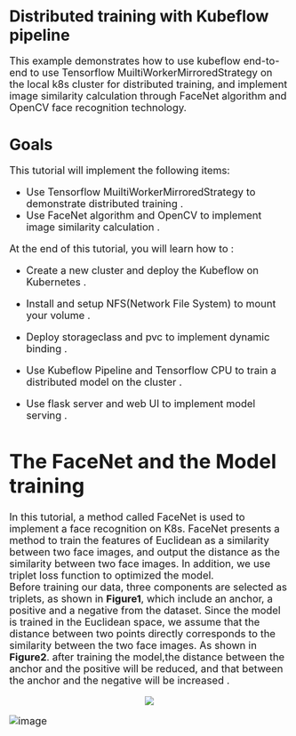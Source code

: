 # Distributed training with Kubeflow pipeline
<font size=4>This example demonstrates how to use kubeflow end-to-end to use Tensorflow MuiltiWorkerMirroredStrategy on the local k8s cluster for distributed training, and implement image similarity calculation through FaceNet algorithm and OpenCV face recognition technology.</font>
# Goals
<font size=4> This tutorial will implement the following items:  
  
*	Use Tensorflow MuiltiWorkerMirroredStrategy to demonstrate distributed training .  
*	Use FaceNet algorithm and OpenCV to implement image similarity calculation .  
  
<font size=4> At the end of this tutorial, you will learn how to :  
*  Create a new cluster and deploy the Kubeflow on Kubernetes .
*  Install and setup NFS(Network File System) to mount your volume . 
*  Deploy storageclass and pvc to implement dynamic binding .
 
*  Use Kubeflow Pipeline and Tensorflow CPU to train a distributed model on the cluster .  
*  Use flask server and web UI to implement model serving .
# The FaceNet and the Model training
  In this tutorial, a method called FaceNet is used to implement a face recognition on K8s. FaceNet presents a method to train the features of Euclidean as a similarity between two face images, and output the distance as the similarity between two face images. In addition, we use triplet loss function to optimized the model.  
  Before training our data, three components are selected as triplets, as shown in **Figure1**, which include an anchor, a positive and a negative from the dataset. Since the model is trained in the Euclidean space, we assume that the distance between two points directly corresponds to the similarity between the two face images. As shown in **Figure2**. after training the model,the distance between the anchor and the positive will be reduced, and that between the anchor and the negative will be increased .

  
  
<center>
  <img src="https://user-images.githubusercontent.com/51089749/137065098-a372fccd-c6e9-4136-bd6b-b4b15222691b.png"/>
</center>
  
  
  
![image](https://user-images.githubusercontent.com/51089749/137064990-37c1fbe4-bdb0-40e1-a285-360bc97e5a51.png)


